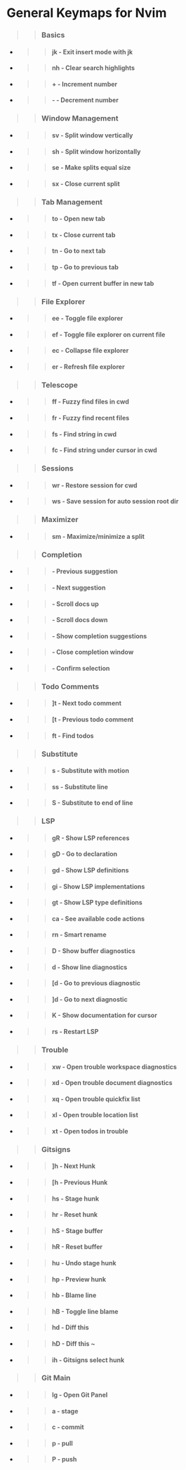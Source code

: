 # General Keymaps for Nvim

> > ### **Basics**

- > > #### jk - Exit insert mode with jk
- > > #### <space>nh - Clear search highlights
- > > #### <space>+ - Increment number
- > > #### <space>- - Decrement number

> > ### **Window Management**

- > > #### <space>sv - Split window vertically
- > > #### <space>sh - Split window horizontally
- > > #### <space>se - Make splits equal size
- > > #### <space>sx - Close current split

> > ### **Tab Management**

- > > #### <space>to - Open new tab
- > > #### <space>tx - Close current tab
- > > #### <space>tn - Go to next tab
- > > #### <space>tp - Go to previous tab
- > > #### <space>tf - Open current buffer in new tab

> > ### **File Explorer**

- > > #### <space>ee - Toggle file explorer
- > > #### <space>ef - Toggle file explorer on current file
- > > #### <space>ec - Collapse file explorer
- > > #### <space>er - Refresh file explorer

> > ### **Telescope**

- > > #### <space>ff - Fuzzy find files in cwd
- > > #### <space>fr - Fuzzy find recent files
- > > #### <space>fs - Find string in cwd
- > > #### <space>fc - Find string under cursor in cwd

> > ### **Sessions**

- > > #### <space>wr - Restore session for cwd
- > > #### <space>ws - Save session for auto session root dir

> > ### **Maximizer**

- > > #### <space>sm - Maximize/minimize a split

> > ### **Completion**

- > > #### <C-k> - Previous suggestion
- > > #### <C-j> - Next suggestion
- > > #### <C-b> - Scroll docs up
- > > #### <C-f> - Scroll docs down
- > > #### <C-Space> - Show completion suggestions
- > > #### <C-e> - Close completion window
- > > #### <CR> - Confirm selection

> > ### **Todo Comments**

- > > #### ]t - Next todo comment
- > > #### [t - Previous todo comment
- > > #### <space>ft - Find todos

> > ### **Substitute**

- > > #### s - Substitute with motion
- > > #### ss - Substitute line
- > > #### S - Substitute to end of line

> > ### **LSP**

- > > #### gR - Show LSP references
- > > #### gD - Go to declaration
- > > #### gd - Show LSP definitions
- > > #### gi - Show LSP implementations
- > > #### gt - Show LSP type definitions
- > > #### <space>ca - See available code actions
- > > #### <space>rn - Smart rename
- > > #### <space>D - Show buffer diagnostics
- > > #### <space>d - Show line diagnostics
- > > #### [d - Go to previous diagnostic
- > > #### ]d - Go to next diagnostic
- > > #### K - Show documentation for cursor
- > > #### <space>rs - Restart LSP

> > ### **Trouble**

- > > #### <space>xw - Open trouble workspace diagnostics
- > > #### <space>xd - Open trouble document diagnostics
- > > #### <space>xq - Open trouble quickfix list
- > > #### <space>xl - Open trouble location list
- > > #### <space>xt - Open todos in trouble

> > ### **Gitsigns**

- > > #### ]h - Next Hunk
- > > #### [h - Previous Hunk
- > > #### <space>hs - Stage hunk
- > > #### <space>hr - Reset hunk
- > > #### <space>hS - Stage buffer
- > > #### <space>hR - Reset buffer
- > > #### <space>hu - Undo stage hunk
- > > #### <space>hp - Preview hunk
- > > #### <space>hb - Blame line
- > > #### <space>hB - Toggle line blame
- > > #### <space>hd - Diff this
- > > #### <space>hD - Diff this ~
- > > #### ih - Gitsigns select hunk

> > ### **Git Main**

- > > #### <space>lg - Open Git Panel
- > > #### a - stage
- > > #### c - commit
- > > #### p - pull
- > > #### P - push
